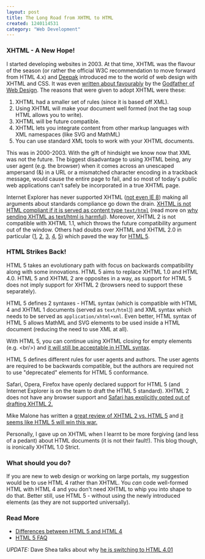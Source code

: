 ```yaml
--- 
layout: post
title: The Long Road from XHTML to HTML
created: 1240114531
category: "Web Development"
---
```

<h3>XHTML - A New Hope!</h3>
<p>I started developing websites in 2003. At that time, XHTML was the flavour of the season (or rather the official W3C recommendation to move forward from HTML 4.x) and <a href="http://deepak.jois.name">Deepak</a> introduced me to the world of web design with XHTML and CSS. It was even <a href="http://www.alistapart.com/articles/betterliving/">written about favourably</a> by the <a href="http://zeldman.com">Godfather of Web Design</a>. The reasons that were given to adopt XHTML were these:</p>
<ol>
	<li>XHTML had a smaller set of rules (since it is based off XML).</li>
	<li>Using XHTML will make your document well formed (not the tag soup HTML allows you to write).</li>
	<li>XHTML will be future compatible.</li>
	<li>XHTML lets you integrate content from other markup languages with XML namespaces (like SVG and MathML) </li>
	<li>You can use standard XML tools to work with your XHTML documents.</li>
</ol>
<p>This was in 2000-2003. With the gift of hindsight we know now that XML was not the future. The biggest disadvantage to using XHTML being, any user agent (e.g. the browser) when it comes across an unescaped ampersand (&amp;) in a URL or a mismatched character encoding in a trackback message, would cause the entire page to fail, and so most of today's public web applications can't safely be incorporated in a true XHTML page.</p>
<p>Internet Explorer has never supported XHTML (<a href="http://realtech.burningbird.net/standards/ie8-standards-mode-by-default/">not even IE 8</a>) making all arguments about standards compliance go down the drain. <a href="http://www.webdevout.net/articles/beware-of-xhtml#content_type">XHTML is not HTML compliant if it is served as content type <code>text/html</code></a> (read more on <a href="http://www.hixie.ch/advocacy/xhtml">why sending XHTML as text/html is harmful</a>). Moreover, XHTML 2 is not compatible with XHTML 1.1, which throws the future compatibility argument out of the window. Others had doubts over XHTML and XHTML 2.0 in particular (<a href="http://www.webdevout.net/articles/beware-of-xhtml">1</a>, <a href="http://www.b-list.org/weblog/2008/jun/18/html/" title="Why HTML">2</a>, <a href="http://meyerweb.com/eric/thoughts/2003a.html#t20030114" title="Eric's Archived Thoughts">3</a>, <a href="http://www.alistapart.com/articles/xhtml/" title="A List Apart: Articles: Rated XHTML">4</a>, <a href="http://diveintomark.org/archives/2003/01/13/semantic_obsolescence" title="Semantic obsolescence [dive into mark]">5</a>) which paved the way for <a href="http://www.whatwg.org/specs/web-apps/current-work/">HTML 5</a>.</p>
<h3>HTML Strikes Back!</h3>
<p>HTML 5 takes an evolutionary path with focus on backwards compatibility along with some innovations. HTML 5 aims to replace XHTML 1.0 and HTML 4.0. HTML 5 and XHTML 2 are opposites in a way, as support for HTML 5 does not imply support for XHTML 2 (browsers need to support these separately).</p>
<p>HTML 5 defines 2 syntaxes - HTML syntax (which is compatible with HTML 4 and XHTML 1 documents (served as <code>text/html</code>)) and XML syntax which needs to be served as <code>application/xhtml+xml</code>. Even better, HTML syntax of HTML 5 allows MathML and SVG elements to be used inside a HTML document (reducing the need to use XML at all). </p>
<p>With HTML 5, you can continue using XHTML closing for empty elements (e.g. &lt;br/&gt;) and <a href="http://wiki.whatwg.org/wiki/FAQ#Should_I_close_empty_elements_with_.2F.3E_or_.3E.3F">it will still be acceptable in HTML syntax</a>.</p>
<p>HTML 5 defines different rules for user agents and authors. The user agents are required to be backwards compatible, but the authors are required not to use "deprecated" elements for HTML 5 conformance.</p>
<p>Safari, Opera, Firefox have openly declared support for HTML 5 (and Internet Explorer is on the team to draft the HTML 5 standard). XHTML 2 does not have any browser support and <a href="http://webkit.org/blog/89/html-standards-process-returning-from-the-grave/">Safari has explicitly opted out of drafting XHTML 2. </a></p>
<p>Mike Malone has written a <a href="http://immike.net/blog/2008/02/06/xhtml-2-vs-html-5/">great review of XHTML 2 vs. HTML 5</a> and <a href="http://www.digital-web.com/articles/html5_xhtml2_and_the_future_of_the_web/">it seems like HTML 5 will win this war.</a></p>
<p>Personally, I gave up on XHTML when I learnt to be more forgiving (and less of a pedant) about HTML documents (it is not their fault!). This blog though, is ironically XHTML 1.0 Strict.</p>
<h3>What should you do?</h3>
<p>If you are new to web design or working on large portals, my suggestion would be to use HTML 4 rather than XHTML. You <em>can</em> code well-formed HTML with HTML 4 and you don't need XHTML to whip you into shape to do that. Better still, use HTML 5 - without using the newly introduced elements (as they are not supported universally).</p>
<h3>Read More</h3>
<ul>
	<li><a href="http://dev.w3.org/html5/html4-differences/">Differences between HTML 5 and HTML 4</a></li>
	<li><a href="http://wiki.whatwg.org/wiki/FAQ">HTML 5 FAQ</a></li>	
</ul>

<p><em>UPDATE:</em> Dave Shea talks about why <a href="http://mezzoblue.com/archives/2009/04/20/switched/">he is switching to HTML 4.01</a>
